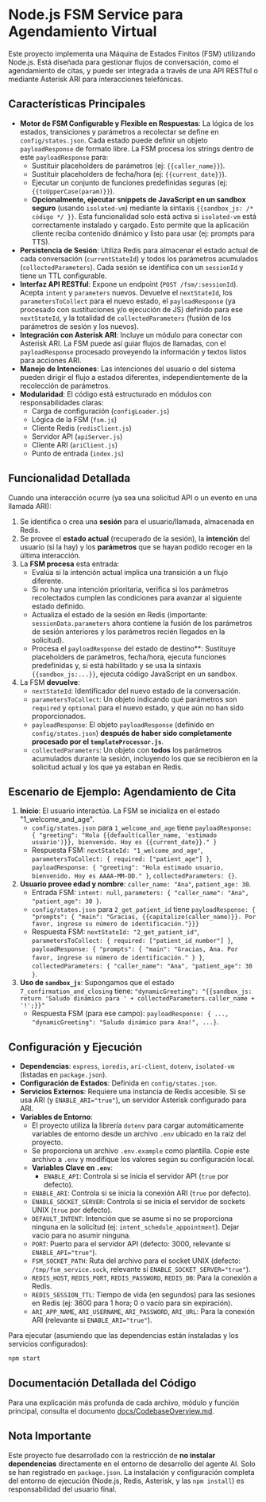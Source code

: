 # Node.js FSM Service para Agendamiento Virtual

Este proyecto implementa una Máquina de Estados Finitos (FSM) utilizando Node.js. Está diseñada para gestionar flujos de conversación, como el agendamiento de citas, y puede ser integrada a través de una API RESTful o mediante Asterisk ARI para interacciones telefónicas.

## Características Principales

*   **Motor de FSM Configurable y Flexible en Respuestas**: La lógica de los estados, transiciones y parámetros a recolectar se define en `config/states.json`. Cada estado puede definir un objeto `payloadResponse` de formato libre. La FSM procesa los strings dentro de este `payloadResponse` para:
    *   Sustituir placeholders de parámetros (ej: `{{caller_name}}`).
    *   Sustituir placeholders de fecha/hora (ej: `{{current_date}}`).
    *   Ejecutar un conjunto de funciones predefinidas seguras (ej: `{{toUpperCase(param)}}`).
    *   **Opcionalmente, ejecutar snippets de JavaScript en un sandbox seguro** (usando `isolated-vm`) mediante la sintaxis `{{sandbox_js: /* código */ }}`. Esta funcionalidad solo está activa si `isolated-vm` está correctamente instalado y cargado.
    Esto permite que la aplicación cliente reciba contenido dinámico y listo para usar (ej: prompts para TTS).
*   **Persistencia de Sesión**: Utiliza Redis para almacenar el estado actual de cada conversación (`currentStateId`) y todos los parámetros acumulados (`collectedParameters`). Cada sesión se identifica con un `sessionId` y tiene un TTL configurable.
*   **Interfaz API RESTful**: Expone un endpoint (`POST /fsm/:sessionId`). Acepta `intent` y `parameters` nuevos. Devuelve el `nextStateId`, los `parametersToCollect` para el nuevo estado, el `payloadResponse` (ya procesado con sustituciones y/o ejecución de JS) definido para ese `nextStateId`, y la totalidad de `collectedParameters` (fusión de los parámetros de sesión y los nuevos).
*   **Integración con Asterisk ARI**: Incluye un módulo para conectar con Asterisk ARI. La FSM puede así guiar flujos de llamadas, con el `payloadResponse` procesado proveyendo la información y textos listos para acciones ARI.
*   **Manejo de Intenciones**: Las intenciones del usuario o del sistema pueden dirigir el flujo a estados diferentes, independientemente de la recolección de parámetros.
*   **Modularidad**: El código está estructurado en módulos con responsabilidades claras:
    *   Carga de configuración (`configLoader.js`)
    *   Lógica de la FSM (`fsm.js`)
    *   Cliente Redis (`redisClient.js`)
    *   Servidor API (`apiServer.js`)
    *   Cliente ARI (`ariClient.js`)
    *   Punto de entrada (`index.js`)

## Funcionalidad Detallada

Cuando una interacción ocurre (ya sea una solicitud API o un evento en una llamada ARI):

1.  Se identifica o crea una **sesión** para el usuario/llamada, almacenada en Redis.
2.  Se provee el **estado actual** (recuperado de la sesión), la **intención** del usuario (si la hay) y los **parámetros** que se hayan podido recoger en la última interacción.
3.  La **FSM procesa** esta entrada:
    *   Evalúa si la intención actual implica una transición a un flujo diferente.
    *   Si no hay una intención prioritaria, verifica si los parámetros recolectados cumplen las condiciones para avanzar al siguiente estado definido.
    *   Actualiza el estado de la sesión en Redis (importante: `sessionData.parameters` ahora contiene la fusión de los parámetros de sesión anteriores y los parámetros recién llegados en la solicitud).
    *   Procesa el `payloadResponse` del estado de destino**: Sustituye placeholders de parámetros, fecha/hora, ejecuta funciones predefinidas y, si está habilitado y se usa la sintaxis `{{sandbox_js:...}}`, ejecuta código JavaScript en un sandbox.
4.  La FSM **devuelve**:
    *   `nextStateId`: Identificador del nuevo estado de la conversación.
    *   `parametersToCollect`: Un objeto indicando qué parámetros son `required` y `optional` para el nuevo estado, y que aún no han sido proporcionados.
    *   `payloadResponse`: El objeto `payloadResponse` (definido en `config/states.json`) **después de haber sido completamente procesado por el `templateProcessor.js`**.
    *   `collectedParameters`: Un objeto con **todos** los parámetros acumulados durante la sesión, incluyendo los que se recibieron en la solicitud actual y los que ya estaban en Redis.

## Escenario de Ejemplo: Agendamiento de Cita

1.  **Inicio**: El usuario interactúa. La FSM se inicializa en el estado "1\_welcome\_and\_age".
    *   `config/states.json` para `1_welcome_and_age` tiene `payloadResponse: { "greeting": "Hola {{default(caller_name, 'estimado usuario')}}, bienvenido. Hoy es {{current_date}}." }`
    *   Respuesta FSM: `nextStateId: "1_welcome_and_age"`, `parametersToCollect: { required: ["patient_age"] }`, `payloadResponse: { "greeting": "Hola estimado usuario, bienvenido. Hoy es AAAA-MM-DD." }`, `collectedParameters: {}`.
2.  **Usuario provee edad y nombre**: `caller_name: "Ana"`, `patient_age: 30`.
    *   Entrada FSM: `intent: null`, `parameters: { "caller_name": "Ana", "patient_age": 30 }`.
    *   `config/states.json` para `2_get_patient_id` tiene `payloadResponse: { "prompts": { "main": "Gracias, {{capitalize(caller_name)}}. Por favor, ingrese su número de identificación."}}}`
    *   Respuesta FSM: `nextStateId: "2_get_patient_id"`, `parametersToCollect: { required: ["patient_id_number"] }`, `payloadResponse: { "prompts": { "main": "Gracias, Ana. Por favor, ingrese su número de identificación." } }`, `collectedParameters: { "caller_name": "Ana", "patient_age": 30 }`.
3.  **Uso de `sandbox_js`**: Supongamos que el estado `7_confirmation_and_closing` tiene:
    `"dynamicGreeting": "{{sandbox_js: return 'Saludo dinámico para ' + collectedParameters.caller_name + '!';}}"`
    *   Respuesta FSM (para ese campo): `payloadResponse: { ..., "dynamicGreeting": "Saludo dinámico para Ana!", ...}`.

## Configuración y Ejecución

*   **Dependencias**: `express`, `ioredis`, `ari-client`, `dotenv`, `isolated-vm` (listadas en `package.json`).
*   **Configuración de Estados**: Definida en `config/states.json`.
*   **Servicios Externos**: Requiere una instancia de Redis accesible. Si se usa ARI (y `ENABLE_ARI="true"`), un servidor Asterisk configurado para ARI.
*   **Variables de Entorno**:
    *   El proyecto utiliza la librería `dotenv` para cargar automáticamente variables de entorno desde un archivo `.env` ubicado en la raíz del proyecto.
    *   Se proporciona un archivo `.env.example` como plantilla. Copie este archivo a `.env` y modifique los valores según su configuración local.
    *   **Variables Clave en `.env`**:
        *   `ENABLE_API`: Controla si se inicia el servidor API (`true` por defecto).
    *   `ENABLE_ARI`: Controla si se inicia la conexión ARI (`true` por defecto).
    *   `ENABLE_SOCKET_SERVER`: Controla si se inicia el servidor de sockets UNIX (`true` por defecto).
    *   `DEFAULT_INTENT`: Intención que se asume si no se proporciona ninguna en la solicitud (ej: `intent_schedule_appointment`). Dejar vacío para no asumir ninguna.
    *   `PORT`: Puerto para el servidor API (defecto: 3000, relevante si `ENABLE_API="true"`).
    *   `FSM_SOCKET_PATH`: Ruta del archivo para el socket UNIX (defecto: `/tmp/fsm_service.sock`, relevante si `ENABLE_SOCKET_SERVER="true"`).
    *   `REDIS_HOST`, `REDIS_PORT`, `REDIS_PASSWORD`, `REDIS_DB`: Para la conexión a Redis.
    *   `REDIS_SESSION_TTL`: Tiempo de vida (en segundos) para las sesiones en Redis (ej: 3600 para 1 hora; 0 o vacío para sin expiración).
    *   `ARI_APP_NAME`, `ARI_USERNAME`, `ARI_PASSWORD`, `ARI_URL`: Para la conexión ARI (relevante si `ENABLE_ARI="true"`).

Para ejecutar (asumiendo que las dependencias están instaladas y los servicios configurados):

```bash
npm start
```

## Documentación Detallada del Código

Para una explicación más profunda de cada archivo, módulo y función principal, consulta el documento [docs/CodebaseOverview.md](docs/CodebaseOverview.md).

## Nota Importante

Este proyecto fue desarrollado con la restricción de **no instalar dependencias** directamente en el entorno de desarrollo del agente AI. Solo se han registrado en `package.json`. La instalación y configuración completa del entorno de ejecución (Node.js, Redis, Asterisk, y las `npm install`) es responsabilidad del usuario final.
